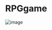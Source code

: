 # RPGgame
![image](https://user-images.githubusercontent.com/51385107/217377387-21e4b9dd-6df0-43e5-b9cf-70a56324119f.png)
